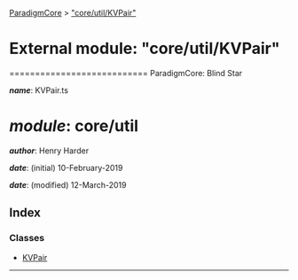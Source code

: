 [ParadigmCore](../README.md) > ["core/util/KVPair"](../modules/_core_util_kvpair_.md)

# External module: "core/util/KVPair"

\=========================== ParadigmCore: Blind Star

*__name__*: KVPair.ts

*__module__*: core/util
=========

*__author__*: Henry Harder

*__date__*: (initial) 10-February-2019

*__date__*: (modified) 12-March-2019

## Index

### Classes

* [KVPair](../classes/_core_util_kvpair_.kvpair.md)

---

